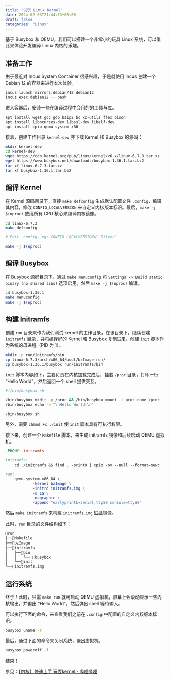 ```yaml
---
title: "试玩 Linux Kernel"
date: 2024-02-03T21:44:13+08:00
draft: false
categories: "Linux"
---
```


基于 Busybox 和 QEMU，我们可以搭建一个非常小的玩具 Linux 系统，可以借此来体验开发编译 Linux 内核的乐趣。

## 准备工作

由于最近对 Incus System Container 很感兴趣，于是就使用 Incus 创建一个 Debian 12 的容器来进行本次体验。

```bash
incus launch mirrors:debian/12 debian12
incus exec debian12 -- bash
```

进入容器后，安装一些在编译过程中会用的的工具与库。

```bash
apt install wget gcc gdb bzip2 bc xz-utils flex bison
apt install libncurses-dev libssl-dev libelf-dev
apt install cpio qemu-system-x86
```

接着，创建工作目录 `kernel-dev` 并下载 Kernel 和 Busybox 的源码：

```bash
mkdir kernel-dev
cd kernel-dev
wget https://cdn.kernel.org/pub/linux/kernel/v6.x/linux-6.7.3.tar.xz
wget https://www.busybox.net/downloads/busybox-1.36.1.tar.bz2
tar xf linux-6.7.3.tar.xz
tar xf busybox-1.36.1.tar.bz2
```

## 编译 Kernel

在 Kernel 源码目录下，直接 `make defconfig` 生成默认配置文件 `.config`，编辑其内容，修改 `CONFIG_LOCALVERSION` 来自定义内核版本标识。最后，`make -j $(nproc)` 使用所有 CPU 核心来编译内核镜像。

```bash
cd linux-6.7.3
make defconfig

# Edit .config, eg: CONFIG_LOCALVERSION="-Silver"

make -j $(nproc)
```

## 编译 Busybox

在 Busybox 源码目录下，通过 `make menuconfig` 将 `Settings -> Build static binary (no shared libs)` 选项启用，然后 `make -j $(nproc)` 编译。

```bash
cd busybox-1.36.1
make menuconfig
make -j $(nproc)
```

## 构建 Initramfs

创建 `run` 目录来作为我们测试 kernel 的工作目录，在该目录下，继续创建 `initramfs` 目录，并将编译好的 Kernel 和 Busybox 复制进来，创建 `init` 脚本作为系统的母进程（PID 为 1）。

```bash
mkdir -p run/initramfs/bin
cp linux-6.7.3/arch/x86_64/boot/bzImage run/
cp busybox-1.36.1/busybox run/initramfs/bin
```

`init` 脚本内容如下，主要负责在内核加载完成后，挂载 `/proc` 目录，打印一行 “Hello World”，然后返回一个 shell 提供交互。

```bash
#!/bin/busybox sh

/bin/busybox mkdir -p /proc && /bin/busybox mount -t proc none /proc
/bin/busybox echo -e "\nHello World!\n"

/bin/busybox sh
```

另外，需要 `chmod +x ./init` 使 `init` 脚本具有可执行权限。

接下来，创建一个 `Makefile` 脚本，来生成 initramfs 镜像和后续启动 QEMU 虚拟机。

```makefile
.PHONY: initramfs

initramfs:
	cd ./initramfs && find . -print0 | cpio -ov --null --format=newc | gzip -9 > ../initramfs.img

run:
	qemu-system-x86_64 \
			-kernel bzImage \
			-initrd initramfs.img \
			-m 1G \
			-nographic \
			-append "earlyprintk=serial,ttyS0 console=ttyS0"
```

然后 `make initramfs` 来构建 `initramfs.img` 磁盘镜像。

此时，`run` 目录的文件结构如下：

```txt
📂run
├──📃Makefile
├──📃bzImage
├──📂initramfs
│   ├──📂bin
│   │   └── 📃busybox
│   └──📃init
└──📃initramfs.img
```


## 运行系统

终于！此时，只需 `make run` 就可启动 QEMU 虚拟机，屏幕上会滚动显示一些内核输出，并输出 “Hello World”，然后弹出 shell 等待输入。

可以执行下面的命令，来查看我们之前在 `.config` 中配置的自定义内核版本标识。

```bash
busybox uname -r
```

最后，通过下面的命令来关闭系统，退出虚拟机。

```bash
busybox poweroff -f
```

结束！

参见：[【内核】快速上手 玩耍kernel - 哔哩哔哩](https://www.bilibili.com/video/BV1nG411B7c1/)